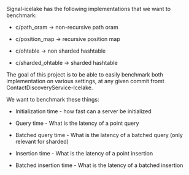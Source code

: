 Signal-icelake has the following implementations that we want to benchmark:

+ c/path_oram -> non-recursive path oram

+ c/position_map -> recursive position map

+ c/ohtable -> non sharded hashtable

+ c/sharded_ohtable -> sharded hashtable


The goal of this project is to be able to easily benchmark both implementation on various settings, at any given commit fromt ContactDiscoveryService-Icelake.

We want to benchmark these things:

+ Initialization time - how fast can a server be initialized

+ Query time - What is the latency of a point query

+ Batched query time - What is the latency of a batched query (only relevant for sharded)

+ Insertion time - What is the latency of a point insertion

+ Batched insertion time - What is the latency of a batched insertion

